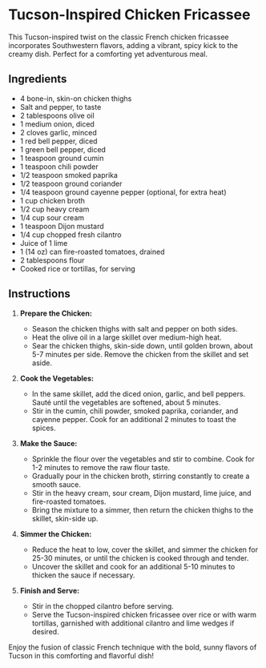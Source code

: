 # Tucson-Inspired Chicken Fricassee

This Tucson-inspired twist on the classic French chicken fricassee incorporates Southwestern flavors, adding a vibrant, spicy kick to the creamy dish. Perfect for a comforting yet adventurous meal.

## Ingredients

- 4 bone-in, skin-on chicken thighs
- Salt and pepper, to taste
- 2 tablespoons olive oil
- 1 medium onion, diced
- 2 cloves garlic, minced
- 1 red bell pepper, diced
- 1 green bell pepper, diced
- 1 teaspoon ground cumin
- 1 teaspoon chili powder
- 1/2 teaspoon smoked paprika
- 1/2 teaspoon ground coriander
- 1/4 teaspoon ground cayenne pepper (optional, for extra heat)
- 1 cup chicken broth
- 1/2 cup heavy cream
- 1/4 cup sour cream
- 1 teaspoon Dijon mustard
- 1/4 cup chopped fresh cilantro
- Juice of 1 lime
- 1 (14 oz) can fire-roasted tomatoes, drained
- 2 tablespoons flour
- Cooked rice or tortillas, for serving

## Instructions

1. **Prepare the Chicken:**
   - Season the chicken thighs with salt and pepper on both sides.
   - Heat the olive oil in a large skillet over medium-high heat.
   - Sear the chicken thighs, skin-side down, until golden brown, about 5-7 minutes per side. Remove the chicken from the skillet and set aside.

2. **Cook the Vegetables:**
   - In the same skillet, add the diced onion, garlic, and bell peppers. Sauté until the vegetables are softened, about 5 minutes.
   - Stir in the cumin, chili powder, smoked paprika, coriander, and cayenne pepper. Cook for an additional 2 minutes to toast the spices.

3. **Make the Sauce:**
   - Sprinkle the flour over the vegetables and stir to combine. Cook for 1-2 minutes to remove the raw flour taste.
   - Gradually pour in the chicken broth, stirring constantly to create a smooth sauce.
   - Stir in the heavy cream, sour cream, Dijon mustard, lime juice, and fire-roasted tomatoes.
   - Bring the mixture to a simmer, then return the chicken thighs to the skillet, skin-side up.

4. **Simmer the Chicken:**
   - Reduce the heat to low, cover the skillet, and simmer the chicken for 25-30 minutes, or until the chicken is cooked through and tender.
   - Uncover the skillet and cook for an additional 5-10 minutes to thicken the sauce if necessary.

5. **Finish and Serve:**
   - Stir in the chopped cilantro before serving.
   - Serve the Tucson-inspired chicken fricassee over rice or with warm tortillas, garnished with additional cilantro and lime wedges if desired.

Enjoy the fusion of classic French technique with the bold, sunny flavors of Tucson in this comforting and flavorful dish!